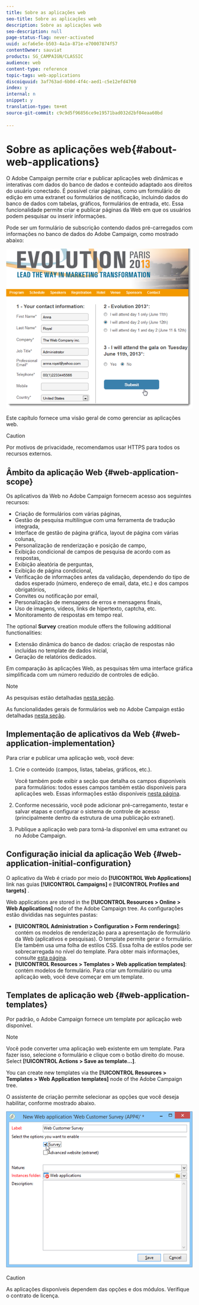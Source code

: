 ```yaml
---
title: Sobre as aplicações web
seo-title: Sobre as aplicações web
description: Sobre as aplicações web
seo-description: null
page-status-flag: never-activated
uuid: acfa6e5e-b503-4a1a-871e-e70007874f57
contentOwner: sauviat
products: SG_CAMPAIGN/CLASSIC
audience: web
content-type: reference
topic-tags: web-applications
discoiquuid: 3af763ad-6b0d-4f4c-aed1-c5e12efd4760
index: y
internal: n
snippet: y
translation-type: tm+mt
source-git-commit: c9c9d5f96856ce9e19571bad032d2bf04eaa60bd

---
```



# Sobre as aplicações web{#about-web-applications}

O Adobe Campaign permite criar e publicar aplicações web dinâmicas e interativas com dados do banco de dados e conteúdo adaptado aos direitos do usuário conectado. É possível criar páginas, como um formulário de edição em uma extranet ou formulários de notificação, incluindo dados do banco de dados com tabelas, gráficos, formulários de entrada, etc. Essa funcionalidade permite criar e publicar páginas da Web em que os usuários podem pesquisar ou inserir informações.

Pode ser um formulário de subscrição contendo dados pré-carregados com informações no banco de dados do Adobe Campaign, como mostrado abaixo:

![](assets/webapp_form_sample.png)

Este capítulo fornece uma visão geral de como gerenciar as aplicações web.

>[!CAUTION]
>
>Por motivos de privacidade, recomendamos usar HTTPS para todos os recursos externos.

## Âmbito da aplicação Web {#web-application-scope}

Os aplicativos da Web no Adobe Campaign fornecem acesso aos seguintes recursos:

* Criação de formulários com várias páginas,
* Gestão de pesquisa multilíngue com uma ferramenta de tradução integrada,
* Interface de gestão de página gráfica, layout de página com várias colunas,
* Personalização de renderização e posição de campo,
* Exibição condicional de campos de pesquisa de acordo com as respostas,
* Exibição aleatória de perguntas,
* Exibição de página condicional,
* Verificação de informações antes da validação, dependendo do tipo de dados esperado (número, endereço de email, data, etc.) e dos campos obrigatórios,
* Convites ou notificação por email,
* Personalização de mensagens de erros e mensagens finais,
* Uso de imagens, vídeos, links de hipertexto, captcha, etc.
* Monitoramento de respostas em tempo real.

The optional **Survey** creation module offers the following additional functionalities:

* Extensão dinâmica do banco de dados: criação de respostas não incluídas no template de dados inicial,
* Geração de relatórios dedicados.

Em comparação às aplicações Web, as pesquisas têm uma interface gráfica simplificada com um número reduzido de controles de edição.

>[!NOTE]
>
>As pesquisas estão detalhadas [nesta seção](../../web/using/about-surveys.md).
>
>As funcionalidades gerais de formulários web no Adobe Campaign estão detalhadas [nesta seção](../../web/using/about-web-forms.md).

## Implementação de aplicativos da Web {#web-application-implementation}

Para criar e publicar uma aplicação web, você deve:

1. Crie o conteúdo (campos, listas, tabelas, gráficos, etc.).

   Você também pode exibir a seção que detalha os campos disponíveis para formulários: todos esses campos também estão disponíveis para aplicações web. Essas informações estão disponíveis [nesta página](../../web/using/adding-fields-to-a-web-form.md).

1. Conforme necessário, você pode adicionar pré-carregamento, testar e salvar etapas e configurar o sistema de controle de acesso (principalmente dentro da estrutura de uma publicação extranet).
1. Publique a aplicação web para torná-la disponível em uma extranet ou no Adobe Campaign.

## Configuração inicial da aplicação Web {#web-application-initial-configuration}

O aplicativo da Web é criado por meio do **[!UICONTROL Web Applications]** link nas guias **[!UICONTROL Campaigns]** e **[!UICONTROL Profiles and targets]** .

Web applications are stored in the **[!UICONTROL Resources > Online > Web Applications]** node of the Adobe Campaign tree. As configurações estão divididas nas seguintes pastas:

* **[!UICONTROL Administration > Configuration > Form renderings]**: contém os modelos de renderização para a apresentação de formulário da Web (aplicativos e pesquisas). O template permite gerar o formulário. Ele também usa uma folha de estilos CSS. Essa folha de estilos pode ser sobrecarregada no nível do template. Para obter mais informações, consulte [esta página](../../web/using/form-rendering.md#selecting-the-form-rendering-template).
* **[!UICONTROL Resources > Templates > Web application templates]**: contém modelos de formulário. Para criar um formulário ou uma aplicação web, você deve começar em um template.

## Templates de aplicação web {#web-application-templates}

Por padrão, o Adobe Campaign fornece um template por aplicação web disponível.

>[!NOTE]
>
>Você pode converter uma aplicação web existente em um template. Para fazer isso, selecione o formulário e clique com o botão direito do mouse. Select **[!UICONTROL Actions > Save as template...]**.

You can create new templates via the **[!UICONTROL Resources > Templates > Web Application templates]** node of the Adobe Campaign tree.

O assistente de criação permite selecionar as opções que você deseja habilitar, conforme mostrado abaixo.

![](assets/webapp_create_template.png)

>[!CAUTION]
>
>As aplicações disponíveis dependem das opções e dos módulos. Verifique o contrato de licença.

